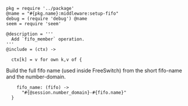     pkg = require '../package'
    @name = "#{pkg.name}:middleware:setup-fifo"
    debug = (require 'debug') @name
    seem = require 'seem'

    @description = '''
      Add `fifo_member` operation.
    '''
    @include = (ctx) ->

      ctx[k] = v for own k,v of {

Build the full fifo name (used inside FreeSwitch) from the short fifo-name and the number-domain.

        fifo_name: (fifo) ->
          "#{@session.number_domain}-#{fifo.name}"
      }
